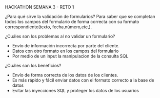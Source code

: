 HACKATHON SEMANA 3 - RETO 1

¿Para qué sirve la validación de formularios?
Para saber que se completan todos los campos del formulario de forma correcta
con su formato correspondiente(texto, fecha,número,etc,).

¿Cuáles son los problemas al no validar un formulario?
- Envío de información incorrecta por parte del cliente.
- Datos con otro formato en los campos del formulario
- Por medio de un input la manipulacion de la consulta SQL

¿Cuáles son los beneficios?
- Envío de forma correcta de los datos de los clientes.
- Es más rápido y fácil enviar datos con el formato correcto a la base de datos
- Evitar las inyecciones SQL y proteger los datos de los usuarios

